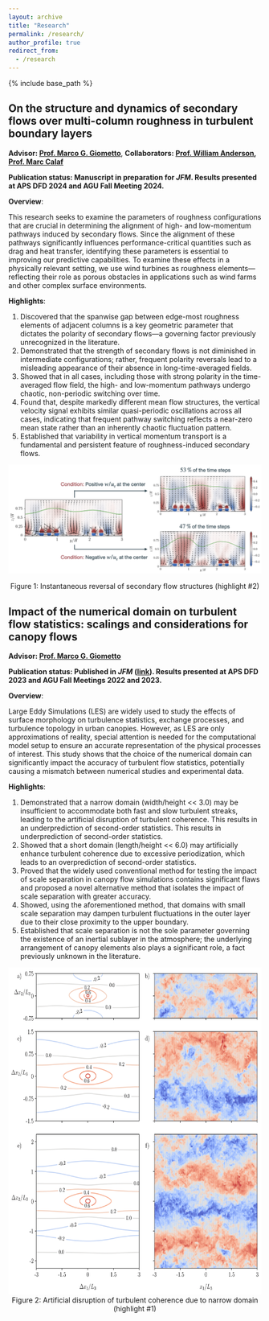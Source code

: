 ```yaml
---
layout: archive
title: "Research"
permalink: /research/
author_profile: true
redirect_from:
  - /research
---
```


{% include base_path %}

<!-- This webpage is currently under development. Please check back later for updates. -->

<!-- Specifying research title -->
## On the structure and dynamics of secondary flows over multi-column roughness in turbulent boundary layers
**Advisor: [Prof. Marco G. Giometto](https://www.civil.columbia.edu/content/marco-giovanni-giometto)**, **Collaborators: [Prof. William Anderson](https://me.utdallas.edu/people/faculty/william-anderson/), [Prof. Marc Calaf](https://www.mech.utah.edu/directory/faculty/marc-calaf/)**

**Publication status: Manuscript in preparation for *JFM*. Results presented at APS DFD 2024 and AGU Fall Meeting 2024.**

**Overview**:

This research seeks to examine the parameters of roughness configurations that are crucial in determining the alignment of high- and low-momentum pathways induced by secondary flows. 
Since the alignment of these pathways significantly influences performance-critical quantities such as drag and heat transfer, identifying these parameters is essential to improving our predictive capabilities.
To examine these effects in a physically relevant setting, we use wind turbines as roughness elements—reflecting their role as porous obstacles in applications such as wind farms and other complex surface environments.

**Highlights**:

1. Discovered that the spanwise gap between edge-most roughness elements of adjacent columns is a key geometric parameter that dictates the polarity of secondary flows—a governing factor previously unrecognized in the literature.
2. Demonstrated that the strength of secondary flows is not diminished in intermediate configurations; rather, frequent polarity reversals lead to a misleading appearance of their absence in long-time-averaged fields.
3. Showed that in all cases, including those with strong polarity in the time-averaged flow field, the high- and low-momentum pathways undergo chaotic, non-periodic switching over time.
4. Found that, despite markedly different mean flow structures, the vertical velocity signal exhibits similar quasi-periodic oscillations across all cases, indicating that frequent pathway switching reflects a near-zero mean state rather than an inherently chaotic fluctuation pattern.
5. Established that variability in vertical momentum transport is a fundamental and persistent feature of roughness-induced secondary flows.

![Inst-flow-reversal](../images/Inst-flow-reversal.png)

<div style="text-align: center;">
Figure 1: Instantaneous reversal of secondary flow structures (highlight #2)
</div>


## Impact of the numerical domain on turbulent flow statistics: scalings and considerations for canopy flows
**Advisor: [Prof. Marco G. Giometto](https://www.civil.columbia.edu/content/marco-giovanni-giometto)**

**Publication status: Published in *JFM* ([link](https://www.cambridge.org/core/journals/journal-of-fluid-mechanics/article/impact-of-the-numerical-domain-on-turbulent-flow-statistics-scalings-and-considerations-for-canopy-flows/15C2D590F6004128CDF73822D171ABE6)). Results presented at APS DFD 2023 and AGU Fall Meetings 2022 and 2023.**

**Overview**:

Large Eddy Simulations (LES) are widely used to study the effects of surface morphology on turbulence statistics, exchange processes, and turbulence topology in urban canopies. 
However, as LES are only approximations of reality, special attention is needed for the computational model setup to ensure an accurate representation of the physical processes of interest. 
This study shows that the choice of the numerical domain can significantly impact the accuracy of turbulent flow statistics, potentially causing a mismatch between numerical studies and experimental data.

**Highlights**:

1. Demonstrated that a narrow domain (width/height << 3.0) may be insufficient to accommodate both fast and slow turbulent streaks, leading to the artificial disruption of turbulent coherence. This results in an underprediction of second-order statistics.
This results in underprediction of second-order statistics.
1. Showed that a short domain (length/height << 6.0) may artificially enhance turbulent coherence due to excessive periodization, which leads to an overprediction of second-order statistics.
1. Proved that the widely used conventional method for testing the impact of scale separation in canopy flow simulations contains significant flaws and proposed a novel alternative method that isolates the impact of scale separation with greater accuracy.
1. Showed, using the aforementioned method, that domains with small scale separation may dampen turbulent fluctuations in the outer layer due to their close proximity to the upper boundary.
1. Established that scale separation is not the sole parameter governing the existence of an inertial sublayer in the atmosphere; the underlying arrangement of canopy elements also plays a significant role, a fact previously unknown in the literature.

<!-- | ![Flow-viz](../images/fig5-1%202.png) | -->
<div style="text-align: center;">
<img src="../images/fig5-1%202.png" alt="Image description" width="715" height="650">
</div>

<div style="text-align: center;">
Figure 2: Artificial disruption of turbulent coherence due to narrow domain (highlight #1)
</div>